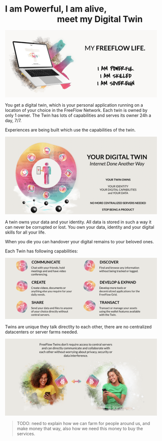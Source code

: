 # I am Powerful, I am alive, <br> &nbsp;&nbsp;&nbsp;&nbsp;&nbsp;&nbsp;&nbsp;&nbsp;&nbsp;&nbsp;&nbsp;&nbsp;&nbsp;&nbsp;&nbsp;&nbsp;&nbsp;&nbsp;&nbsp;&nbsp;&nbsp;&nbsp;&nbsp;&nbsp;&nbsp; meet my Digital Twin

![](img/my_freeflow_life.png)  


You get a digital twin, which is your personal application running on a location of your choice in the FreeFlow Network. Each twin is owned by only 1 owner. The Twin has lots of capabilities and serves its owner 24h a day, 7/7.

Experiences are being built which use the capabilities of the twin.

![](img/intro_twin.png)  

A twin owns your data and your identity. All data is stored in such a way it can never be corrupted or lost. You own your data, identity and your digital skills for all your life.

When you die you can handover your digital remains to your beloved ones.

Each Twin has following capabilities:

![](img/capabilities.png)  

Twins are unique they talk directlty to each other, there are no centralized datacenters or server farms needed.

![](img/twin2twin.png)  

>TODO: need to explain how we can farm for people around us, and make money that way, also how we need this money to buy the services.
